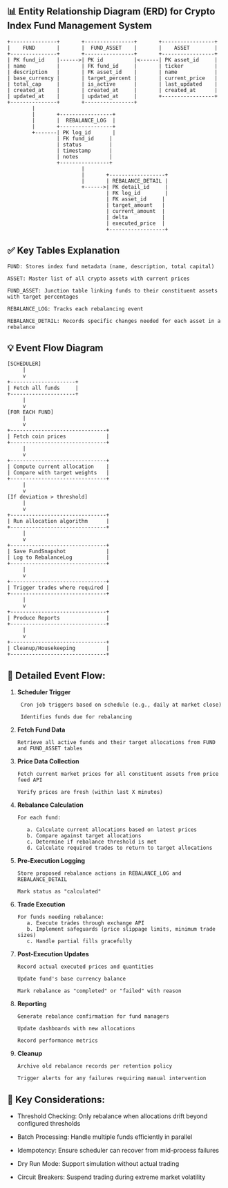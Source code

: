 ## 📊 Entity Relationship Diagram (ERD) for Crypto Index Fund Management System

```
+---------------+       +----------------+       +-----------------+
|    FUND       |       |  FUND_ASSET    |       |    ASSET        |
+---------------+       +----------------+       +-----------------+
| PK fund_id    |------>| PK id          |<------| PK asset_id     |
| name          |       | FK fund_id     |       | ticker          |
| description   |       | FK asset_id    |       | name            |
| base_currency |       | target_percent |       | current_price   |
| total_cap     |       | is_active      |       | last_updated    |
| created_at    |       | created_at     |       | created_at      |
| updated_at    |       | updated_at     |       +-----------------+
+---------------+       +----------------+
        |
        |       +-----------------+
        |       |  REBALANCE_LOG  |
        |       +-----------------+
        +-------| PK log_id       |
                | FK fund_id     |
                | status         |
                | timestamp      |
                | notes          |
                +----------------+
                        |
                        |       +------------------+
                        |       | REBALANCE_DETAIL |
                        +------>| PK detail_id     |
                                | FK log_id        |
                                | FK asset_id     |
                                | target_amount   |
                                | current_amount  |
                                | delta           |
                                | executed_price  |
                                +------------------+
```                            

## ✅ Key Tables Explanation

    FUND: Stores index fund metadata (name, description, total capital)

    ASSET: Master list of all crypto assets with current prices

    FUND_ASSET: Junction table linking funds to their constituent assets with target percentages

    REBALANCE_LOG: Tracks each rebalancing event

    REBALANCE_DETAIL: Records specific changes needed for each asset in a rebalance


## 💡 Event Flow Diagram
```
[SCHEDULER]
     |
     v
+---------------------+
| Fetch all funds     |
+---------------------+
     |
     v
[FOR EACH FUND]
     |
     v
+-------------------------------+
| Fetch coin prices             |
+-------------------------------+
     |
     v
+-------------------------------+
| Compute current allocation    |
| Compare with target weights   |
+-------------------------------+
     |
     v
[If deviation > threshold]
     |
     v
+-------------------------------+
| Run allocation algorithm      |
+-------------------------------+
     |
     v
+-------------------------------+
| Save FundSnapshot             |
| Log to RebalanceLog           |
+-------------------------------+
     |
     v
+-------------------------------+
| Trigger trades where required |
+-------------------------------+
     |
     v
+-------------------------------+
| Produce Reports               |
+-------------------------------+
     |
     v
+-------------------------------+
| Cleanup/Housekeeping          |
+-------------------------------+
```

## 🚀 Detailed Event Flow:

1. **Scheduler Trigger**

        Cron job triggers based on schedule (e.g., daily at market close)
    
        Identifies funds due for rebalancing

2. **Fetch Fund Data**

       Retrieve all active funds and their target allocations from FUND and FUND_ASSET tables

3. **Price Data Collection**

       Fetch current market prices for all constituent assets from price feed API

       Verify prices are fresh (within last X minutes)

4. **Rebalance Calculation**


       For each fund:

          a. Calculate current allocations based on latest prices
          b. Compare against target allocations
          c. Determine if rebalance threshold is met
          d. Calculate required trades to return to target allocations

5. **Pre-Execution Logging**

       Store proposed rebalance actions in REBALANCE_LOG and REBALANCE_DETAIL

       Mark status as "calculated"

6. **Trade Execution**

       For funds needing rebalance:
          a. Execute trades through exchange API
          b. Implement safeguards (price slippage limits, minimum trade sizes)
          c. Handle partial fills gracefully

7. **Post-Execution Updates**

       Record actual executed prices and quantities
   
       Update fund's base currency balance
   
       Mark rebalance as "completed" or "failed" with reason

8. **Reporting**

       Generate rebalance confirmation for fund managers

       Update dashboards with new allocations

       Record performance metrics

9. **Cleanup**

       Archive old rebalance records per retention policy
    
       Trigger alerts for any failures requiring manual intervention

## 🌟 Key Considerations:

- Threshold Checking: Only rebalance when allocations drift beyond configured thresholds

- Batch Processing: Handle multiple funds efficiently in parallel

- Idempotency: Ensure scheduler can recover from mid-process failures

- Dry Run Mode: Support simulation without actual trading

- Circuit Breakers: Suspend trading during extreme market volatility